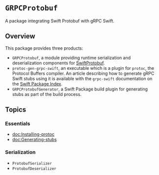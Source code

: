 # ``GRPCProtobuf``

A package integrating Swift Protobuf with gRPC Swift.

## Overview

This package provides three products:
- ``GRPCProtobuf``, a module providing runtime serialization and deserialization components for
  [SwiftProtobuf](https://github.com/apple/swift-protobuf).
- `protoc-gen-grpc-swift`, an executable which is a plugin for `protoc`, the Protocol Buffers
  compiler. An article describing how to generate gRPC Swift stubs using it is available with the
  `grpc-swift` documentation on the [Swift Package
  Index](https://swiftpackageindex.com/grpc/grpc-swift/documentation).
- `GRPCProtobufGenerator`, a Swift Package build plugin for generating stubs as part of the build
  process.


## Topics

### Essentials

- <doc:Installing-protoc>
- <doc:Generating-stubs>

### Serialization

- ``ProtobufSerializer``
- ``ProtobufDeserializer``
